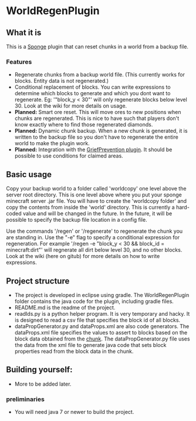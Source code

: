 # WorldRegenPlugin

## What it is

This is a [Sponge](https://www.spongepowered.org/) plugin that can reset chunks in a world from a backup file.

### Features

- Regenerate chunks from a backup world file. (This currently works for blocks. Entity data is not regenerated.)
- Conditional replacement of blocks. You can write expressions to determine which blocks to generate and which you dont want to regenerate. Eg: '"block_y < 30"'
	will only regenerate blocks below level 30. Look at the wiki for more details on usage. 
- **Planned:** Smart ore reset. This will move ores to new positions when chunks are regenerated.
	This is nice to have such that players don't know exactly where to find those regenerated diamonds.
- **Planned:** Dynamic chunk backup. When a new chunk is generated, it is written to the backup file so you don't have to regenerate the entire world to make the plugin work.
- **Planned:** Integration with the [GriefPrevention plugin](https://forums.spongepowered.org/t/griefprevention-official-thread-1-10-1-11-1-12-town-wecui-support/).
	It should be possible to use conditions for claimed areas.

## Basic usage

Copy your backup world to a folder called 'worldcopy' one level above the server root directory. This is one level above where you put your sponge minecraft server .jar file.
You will have to create the 'worldcopy folder' and copy the contents from inside the 'world' directory. This is currently a hard-coded value and will be changed in the future.
In the future, it will be possible to specify the backup file location in a config file.

Use the commands '/regen' or '/regenerate' to regenerate the chunk you are standing in. Use the "-e" flag to specify a conditional expression for regeneration.
For example '/regen -e "block_y < 30 && block_id = minecraft:dirt"' will regnerate all dirt below level 30, and no other blocks. Look at the wiki (here on gitub)
for more details on how to write expressions.

## Project structure

- The project is developed in eclipse using gradle. The WorldRegenPlugin folder contains the java code for the plugin, including gradle files.
- README.md is the readme of the project.
- readIds.py is a python helper program. It is very temporary and hacky. It is designed to read a csv file that specifies the block id of all blocks.
- dataPropGenerator.py and dataProps.xml are also code generators. The dataProps.xml file specifies the values to assert to blocks based on the block
	data obtained from the [chunk](https://minecraft.gamepedia.com/Chunk_format). The dataPropGenerator.py file uses the data from the xml file to 
	generate java code that sets block properties read from the block data in the chunk.

## Building yourself:

- More to be added later.

### preliminaries
- You will need java 7 or newer to build the project.